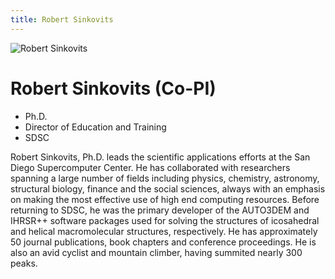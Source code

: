 ```yaml
---
title: Robert Sinkovits
---
```


![Robert Sinkovits ](images/RobertSinkovits.jpg)

# Robert Sinkovits (Co-PI)
- Ph.D.
- Director of Education and Training
- SDSC

Robert Sinkovits, Ph.D. leads the scientific applications efforts at the San Diego Supercomputer Center. He has collaborated with researchers spanning a large number of fields including physics, chemistry, astronomy, structural biology, finance and the social sciences, always with an emphasis on making the most effective use of high end computing resources. Before returning to SDSC, he was the primary developer of the AUTO3DEM and IHRSR++ software packages used for solving the structures of icosahedral and helical macromolecular structures, respectively. He has approximately 50 journal publications, book chapters and conference proceedings. He is also an avid cyclist and mountain climber, having summited nearly 300 peaks.
